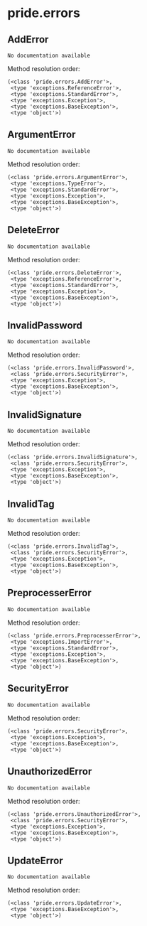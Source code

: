 pride.errors
==============



AddError
--------------

	No documentation available


Method resolution order: 

	(<class 'pride.errors.AddError'>,
	 <type 'exceptions.ReferenceError'>,
	 <type 'exceptions.StandardError'>,
	 <type 'exceptions.Exception'>,
	 <type 'exceptions.BaseException'>,
	 <type 'object'>)

ArgumentError
--------------

	No documentation available


Method resolution order: 

	(<class 'pride.errors.ArgumentError'>,
	 <type 'exceptions.TypeError'>,
	 <type 'exceptions.StandardError'>,
	 <type 'exceptions.Exception'>,
	 <type 'exceptions.BaseException'>,
	 <type 'object'>)

DeleteError
--------------

	No documentation available


Method resolution order: 

	(<class 'pride.errors.DeleteError'>,
	 <type 'exceptions.ReferenceError'>,
	 <type 'exceptions.StandardError'>,
	 <type 'exceptions.Exception'>,
	 <type 'exceptions.BaseException'>,
	 <type 'object'>)

InvalidPassword
--------------

	No documentation available


Method resolution order: 

	(<class 'pride.errors.InvalidPassword'>,
	 <class 'pride.errors.SecurityError'>,
	 <type 'exceptions.Exception'>,
	 <type 'exceptions.BaseException'>,
	 <type 'object'>)

InvalidSignature
--------------

	No documentation available


Method resolution order: 

	(<class 'pride.errors.InvalidSignature'>,
	 <class 'pride.errors.SecurityError'>,
	 <type 'exceptions.Exception'>,
	 <type 'exceptions.BaseException'>,
	 <type 'object'>)

InvalidTag
--------------

	No documentation available


Method resolution order: 

	(<class 'pride.errors.InvalidTag'>,
	 <class 'pride.errors.SecurityError'>,
	 <type 'exceptions.Exception'>,
	 <type 'exceptions.BaseException'>,
	 <type 'object'>)

PreprocesserError
--------------

	No documentation available


Method resolution order: 

	(<class 'pride.errors.PreprocesserError'>,
	 <type 'exceptions.ImportError'>,
	 <type 'exceptions.StandardError'>,
	 <type 'exceptions.Exception'>,
	 <type 'exceptions.BaseException'>,
	 <type 'object'>)

SecurityError
--------------

	No documentation available


Method resolution order: 

	(<class 'pride.errors.SecurityError'>,
	 <type 'exceptions.Exception'>,
	 <type 'exceptions.BaseException'>,
	 <type 'object'>)

UnauthorizedError
--------------

	No documentation available


Method resolution order: 

	(<class 'pride.errors.UnauthorizedError'>,
	 <class 'pride.errors.SecurityError'>,
	 <type 'exceptions.Exception'>,
	 <type 'exceptions.BaseException'>,
	 <type 'object'>)

UpdateError
--------------

	No documentation available


Method resolution order: 

	(<class 'pride.errors.UpdateError'>,
	 <type 'exceptions.BaseException'>,
	 <type 'object'>)